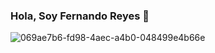### Hola, Soy Fernando Reyes 👋
![069ae7b6-fd98-4aec-a4b0-048499e4b66e](https://github.com/FReyesft/Freyesft/assets/97996503/2e94f904-29b2-496f-bb38-f1f585e69c79)

